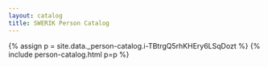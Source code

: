```yaml
---
layout: catalog
title: SWERIK Person Catalog
---
```

{% assign p = site.data._person-catalog.i-TBtrgQ5rhKHEry6LSqDozt %}
{% include person-catalog.html p=p %}


